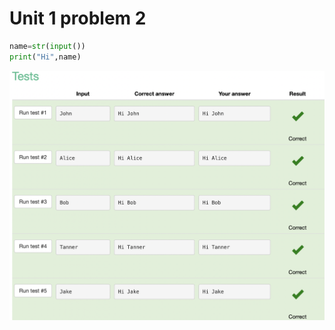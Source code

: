 # Unit 1 problem 2
```.py
name=str(input())
print("Hi",name)
```
![Tests passed](https://github.com/AleksandarDzudzevic/Unit-1/blob/main/Unit1Problem2.png)
